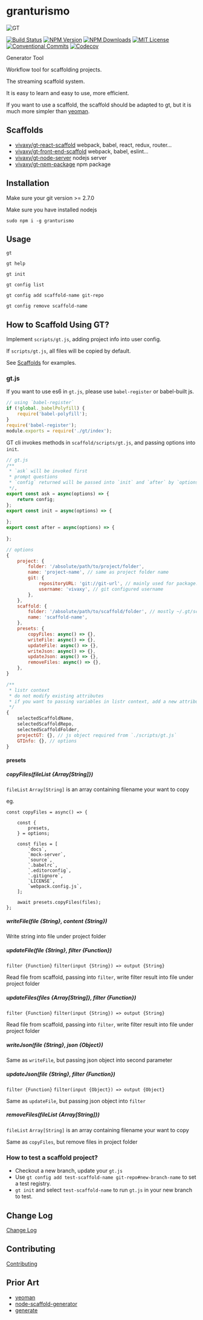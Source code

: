 # granturismo

![GT](./assets/images/gt.png)

[![Build Status][travis-image]][travis-url]
[![NPM Version][npm-version-image]][npm-url]
[![NPM Downloads][npm-downloads-image]][npm-url]
[![MIT License][license-image]][license-url]
[![Conventional Commits][conventional-commits-image]][conventional-commits-url]
[![Codecov][codecov-image]][codecov-url]

Generator Tool

Workflow tool for scaffolding projects.

The streaming scaffold system.

It is easy to learn and easy to use, more efficient.

If you want to use a scaffold, the scaffold should be adapted to gt, but it is much more simpler than [yeoman](http://yeoman.io/).

## Scaffolds

- [vivaxy/gt-react-scaffold](https://github.com/vivaxy/gt-react-scaffold) webpack, babel, react, redux, router...
- [vivaxy/gt-front-end-scaffold](https://github.com/vivaxy/gt-front-end-scaffold) webpack, babel, eslint...
- [vivaxy/gt-node-server](https://github.com/vivaxy/gt-node-server) nodejs server
- [vivaxy/gt-npm-package](https://github.com/vivaxy/gt-npm-package) npm package

## Installation

Make sure your git version >= 2.7.0

Make sure you have installed nodejs

`sudo npm i -g granturismo`

## Usage

`gt`

`gt help`

`gt init`

`gt config list`

`gt config add scaffold-name git-repo`

`gt config remove scaffold-name`

## How to Scaffold Using GT?

Implement `scripts/gt.js`, adding project info into user config.

If `scripts/gt.js`, all files will be copied by default.

See [Scaffolds](#Scaffolds) for examples.

### gt.js

If you want to use es6 in `gt.js`, please use `babel-register` or babel-built js.

```js
// using `babel-register`
if (!global._babelPolyfill) {
    require('babel-polyfill');
}
require('babel-register');
module.exports = require('./gt/index');
```

GT cli invokes methods in `scaffold/scripts/gt.js`, and passing options into `init`.

```js
// gt.js
/**
 * `ask` will be invoked first
 * prompt questions
 * `config` returned will be passed into `init` and `after` by `options.config`
 */, 
export const ask = async(options) => {
    return config;
};
export const init = async(options) => {
    
};
export const after = async(options) => {
    
};
```

```js
// options
{
    project: {
        folder: '/absolute/path/to/project/folder',
        name: 'project-name', // same as project folder name
        git: {
            repositoryURL: 'git://git-url', // mainly used for package.json repository.url
            username: 'vivaxy', // git configured username
        },
    },
    scaffold: {
        folder: '/absolute/path/to/scaffold/folder', // mostly ~/.gt/scaffold-name
        name: 'scaffold-name',
    },
    presets: {
        copyFiles: async() => {},
        writeFile: async() => {},
        updateFile: async() => {},
        writeJson: async() => {},
        updateJson: async() => {},
        removeFiles: async() => {},
    },
}
```

```js
/**
 * listr context
 * do not modify existing attributes
 * if you want to passing variables in listr context, add a new attribute
 */
{
    selectedScaffoldName,
    selectedScaffoldRepo,
    selectedScaffoldFolder,
    projectGT: {}, // js object required from `./scripts/gt.js`
    GTInfo: {}, // options
}
```

#### presets

##### copyFiles(fileList {Array[String]})

`fileList` `Array[String]` is an array containing filename your want to copy

eg.

```
const copyFiles = async() => {

    const {
        presets,
    } = options;

    const files = [
        `docs`,
        `mock-server`,
        `source`,
        `.babelrc`,
        `.editorconfig`,
        `.gitignore`,
        `LICENSE`,
        `webpack.config.js`,
    ];

    await presets.copyFiles(files);
};
```

##### writeFile(file {String}, content {String})

Write string into file under project folder

##### updateFile(file {String}, filter {Function})

`filter {Function}` `filter(input {String}) => output {String}`

Read file from scaffold, passing into `filter`, write filter result into file under project folder

##### updateFiles(files {Array[String]}, filter {Function})

`filter {Function}` `filter(input {String}) => output {String}`

Read file from scaffold, passing into `filter`, write filter result into file under project folder

##### writeJson(file {String}, json {Object})

Same as `writeFile`, but passing json object into second parameter

##### updateJson(file {String}, filter {Function})

`filter {Function}` `filter(input {Object}) => output {Object}`

Same as `updateFile`, but passing json object into `filter`

##### removeFiles(fileList {Array[String]})

`fileList` `Array[String]` is an array containing filename your want to copy

Same as `copyFiles`, but remove files in project folder

### How to test a scaffold project?

- Checkout a new branch, update your `gt.js`
- Use `gt config add test-scaffold-name git-repo#new-branch-name` to set a test registry.
- `gt init` and select `test-scaffold-name` to run `gt.js` in your new branch to test.

## Change Log

[Change Log](CHANGELOG.md)

## Contributing

[Contributing](CONTRIBUTING.md)

## Prior Art

- [yeoman](http://yeoman.io/)
- [node-scaffold-generator](https://github.com/kaelzhang/node-scaffold-generator)
- [generate](https://github.com/generate/generate)

[travis-image]: https://img.shields.io/travis/vivaxy/granturismo.svg?style=flat-square
[travis-url]: https://travis-ci.org/vivaxy/granturismo
[npm-version-image]: http://img.shields.io/npm/v/granturismo.svg?style=flat-square
[npm-url]: https://www.npmjs.com/package/granturismo
[npm-downloads-image]: https://img.shields.io/npm/dt/granturismo.svg?style=flat-square
[license-image]: https://img.shields.io/npm/l/granturismo.svg?style=flat-square
[license-url]: LICENSE
[conventional-commits-image]: https://img.shields.io/badge/Conventional%20Commits-1.0.0-yellow.svg?style=flat-square
[conventional-commits-url]: https://conventionalcommits.org
[codecov-image]: https://img.shields.io/codecov/c/github/vivaxy/granturismo.svg?style=flat-square
[codecov-url]: https://codecov.io/gh/vivaxy/granturismo
